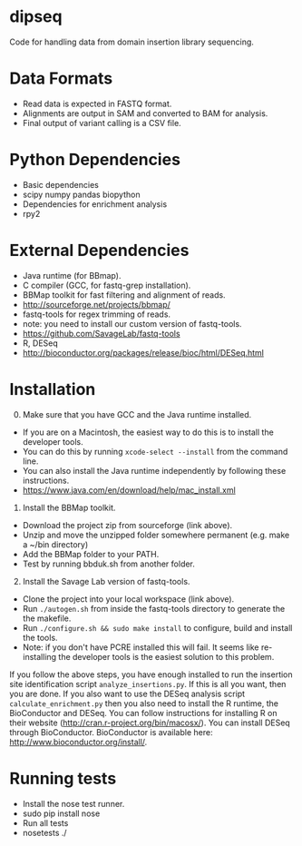 dipseq
======

Code for handling data from domain insertion library sequencing.

# Data Formats
* Read data is expected in FASTQ format.
* Alignments are output in SAM and converted to BAM for analysis.
* Final output of variant calling is a CSV file.

# Python Dependencies
* Basic dependencies
 * scipy numpy pandas biopython
* Dependencies for enrichment analysis
 * rpy2

# External Dependencies
* Java runtime (for BBmap).
* C compiler (GCC, for fastq-grep installation).
* BBMap toolkit for fast filtering and alignment of reads. 
 * http://sourceforge.net/projects/bbmap/
* fastq-tools for regex trimming of reads.
 * note: you need to install our custom version of fastq-tools.
 * https://github.com/SavageLab/fastq-tools
* R, DESeq
 * http://bioconductor.org/packages/release/bioc/html/DESeq.html

# Installation
0. Make sure that you have GCC and the Java runtime installed.
 * If you are on a Macintosh, the easiest way to do this is to install the developer tools.
  * You can do this by running `xcode-select --install` from the command line.
 * You can also install the Java runtime independently by following these instructions.
  * https://www.java.com/en/download/help/mac_install.xml
1. Install the BBMap toolkit. 
 * Download the project zip from sourceforge (link above).
 * Unzip and move the unzipped folder somewhere permanent (e.g. make a ~/bin directory)
 * Add the BBMap folder to your PATH.
 * Test by running bbduk.sh from another folder.
2. Install the Savage Lab version of fastq-tools.
 * Clone the project into your local workspace (link above).  
 * Run `./autogen.sh` from inside the fastq-tools directory to generate the the makefile.
 * Run `./configure.sh && sudo make install` to configure, build and install the tools.
 * Note: if you don't have PCRE installed this will fail. It seems like re-installing the developer tools is the easiest solution to this problem.

If you follow the above steps, you have enough installed to run the insertion site identification script `analyze_insertions.py`. If this is all you want, then you are done. If you also want to use the DESeq analysis script `calculate_enrichment.py` then you also need to install the R runtime, the BioConductor and DESeq. You can follow instructions for installing R on their website (http://cran.r-project.org/bin/macosx/). You can install DESeq through BioConductor. BioConductor is available here: http://www.bioconductor.org/install/.  

# Running tests
* Install the nose test runner. 
 * sudo pip install nose
* Run all tests
 * nosetests ./
